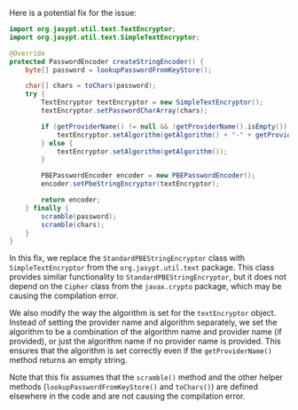 Here is a potential fix for the issue:
```java
import org.jasypt.util.text.TextEncryptor;
import org.jasypt.util.text.SimpleTextEncryptor;

@Override
protected PasswordEncoder createStringEncoder() {
    byte[] password = lookupPasswordFromKeyStore();

    char[] chars = toChars(password);
    try {
        TextEncryptor textEncryptor = new SimpleTextEncryptor();
        textEncryptor.setPasswordCharArray(chars);

        if (getProviderName() != null && !getProviderName().isEmpty()) {
            textEncryptor.setAlgorithm(getAlgorithm() + "-" + getProviderName());
        } else {
            textEncryptor.setAlgorithm(getAlgorithm());
        }

        PBEPasswordEncoder encoder = new PBEPasswordEncoder();
        encoder.setPbeStringEncryptor(textEncryptor);

        return encoder;
    } finally {
        scramble(password);
        scramble(chars);
    }
}
```
In this fix, we replace the `StandardPBEStringEncryptor` class with `SimpleTextEncryptor` from the `org.jasypt.util.text` package. This class provides similar functionality to `StandardPBEStringEncryptor`, but it does not depend on the `Cipher` class from the `javax.crypto` package, which may be causing the compilation error.

We also modify the way the algorithm is set for the `textEncryptor` object. Instead of setting the provider name and algorithm separately, we set the algorithm to be a combination of the algorithm name and provider name (if provided), or just the algorithm name if no provider name is provided. This ensures that the algorithm is set correctly even if the `getProviderName()` method returns an empty string.

Note that this fix assumes that the `scramble()` method and the other helper methods (`lookupPasswordFromKeyStore()` and `toChars()`) are defined elsewhere in the code and are not causing the compilation error.